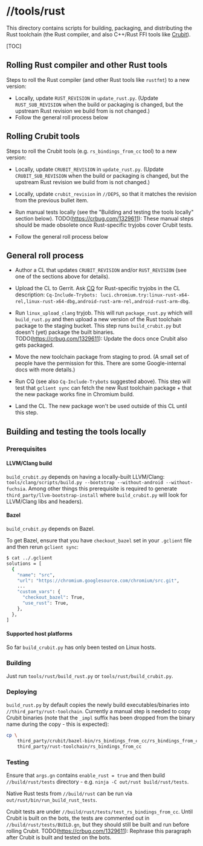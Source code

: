 # //tools/rust

This directory contains scripts for building, packaging, and distributing the
Rust toolchain (the Rust compiler, and also C++/Rust FFI tools like
[Crubit](https://github.com/google/crubit)).

[TOC]


## Rolling Rust compiler and other Rust tools

Steps to roll the Rust compiler (and other Rust tools like `rustfmt`) to
a new version:
- Locally, update `RUST_REVISION` in `update_rust.py`.
  (Update `RUST_SUB_REVISION` when the build or packaging is changed, but
  the upstream Rust revision we build from is not changed.)
- Follow the general roll process below


## Rolling Crubit tools

Steps to roll the Crubit tools (e.g. `rs_bindings_from_cc` tool)
to a new version:

- Locally, update `CRUBIT_REVISION` in `update_rust.py`.
  (Update `CRUBIT_SUB_REVISION` when the build or packaging is changed, but
  the upstream Rust revision we build from is not changed.)

- Locally, update `crubit_revision` in `//DEPS`, so that it matches
  the revision from the previous bullet item.

- Run manual tests locally (see the "Building and testing the tools locally"
  section below).
  TODO(https://crbug.com/1329611): These manual steps should
  be made obsolete once Rust-specific tryjobs cover Crubit
  tests.

- Follow the general roll process below


## General roll process

- Author a CL that updates `CRUBIT_REVISION` and/or `RUST_REVISION`
  (see one of the sections above for details).

- Upload the CL to Gerrit.
  Ask [CQ](//docs/infra/cq.md) for Rust-specific tryjobs in the CL description:
  `Cq-Include-Trybots: luci.chromium.try:linux-rust-x64-rel,linux-rust-x64-dbg,android-rust-arm-rel,android-rust-arm-dbg`.

- Run `linux_upload_clang` tryjob.  This will run `package_rust.py` which will
  `build_rust.py` and then upload a new version of the Rust toolchain package to
  the staging bucket.  This step runs `build_crubit.py` but doesn't (yet) package
  the built binaries.
  TODO(https://crbug.com/1329611): Update the docs once Crubit also gets packaged.

- Move the new toolchain package from staging to prod.
  (A small set of people have the permission for this.  There are
  some Google-internal docs with more details.)

- Run CQ (see also `Cq-Include-Trybots` suggested above).
  This step will test that `gclient sync` can fetch the new Rust toolchain
  package + that the new package works fine in Chromium build.

- Land the CL.  The new package won't be used outside of this CL
  until this step.


## Building and testing the tools locally

### Prerequisites

#### LLVM/Clang build

`build_crubit.py` depends on having a locally-built LLVM/Clang:
`tools/clang/scripts/build.py --bootstrap --without-android --without-fuchsia`.
Among other things this prerequisite is required to generate
`third_party/llvm-bootstrap-install` where `build_crubit.py` will look for
LLVM/Clang libs and headers).

#### Bazel

`build_crubit.py` depends on Bazel.

To get Bazel, ensure that you have `checkout_bazel` set in your `.gclient` file
and then rerun `gclient sync`:

```sh
$ cat ../.gclient
solutions = [
  {
    "name": "src",
    "url": "https://chromium.googlesource.com/chromium/src.git",
    ...
    "custom_vars": {
      "checkout_bazel": True,
      "use_rust": True,
    },
  },
]
```

#### Supported host platforms

So far `build_crubit.py` has only been tested on Linux hosts.

### Building

Just run `tools/rust/build_rust.py` or `tools/rust/build_crubit.py`.

### Deploying

`build_rust.py` by default copies the newly build executables/binaries into
`//third_party/rust-toolchain`.  Currently a manual step is needed to copy
Crubit binaries (note that the `_impl` suffix has been dropped from the binary
name during the copy - this is expected):

```sh
cp \
    third_party/crubit/bazel-bin/rs_bindings_from_cc/rs_bindings_from_cc_impl \
    third_party/rust-toolchain/rs_bindings_from_cc
```

### Testing

Ensure that `args.gn` contains `enable_rust = true` and then build
`//build/rust/tests` directory - e.g. `ninja -C out/rust build/rust/tests`.

Native Rust tests from `//build/rust` can be run via
`out/rust/bin/run_build_rust_tests`.

Crubit tests are under `//build/rust/tests/test_rs_bindings_from_cc`.  Until
Crubit is built on the bots, the tests are commented out in
`//build/rust/tests/BUILD.gn`, but they should still be built and run before
rolling Crubit.  TODO(https://crbug.com/1329611): Rephrase this paragraph
after Crubit is built and tested on the bots.


